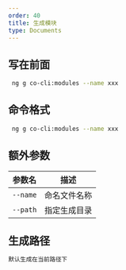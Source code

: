 ```yaml
---
order: 40
title: 生成模块
type: Documents
---
```


## 写在前面

```bash
 ng g co-cli:modules --name xxx
```

## 命令格式

```bash
 ng g co-cli:modules --name xxx
```

## 额外参数

| 参数名               | 描述                                                   |
| -------------------  | ----------------------------------------------------- |
| `--name`             | 命名文件名称                                           |
| `--path`             | 指定生成目录                                           |

## 生成路径

```bash
默认生成在当前路径下
```